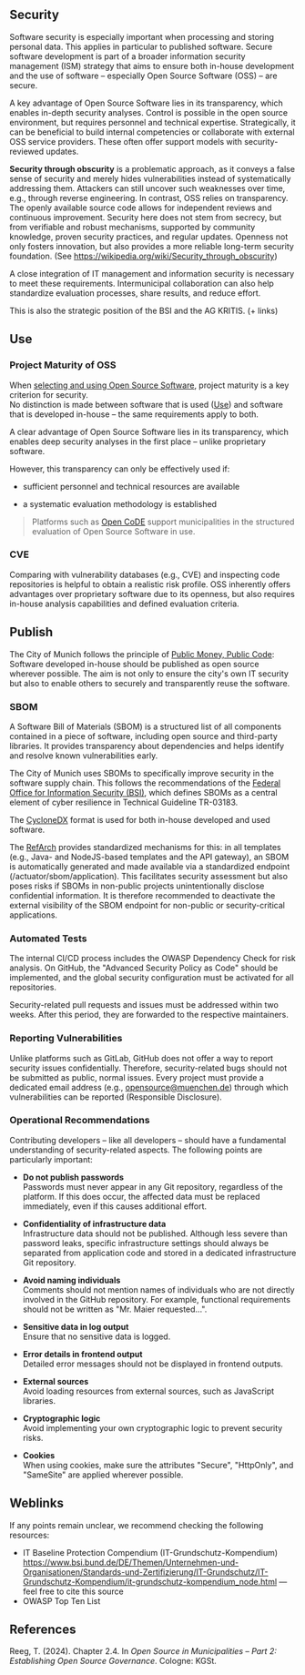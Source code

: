 ## Security

Software security is especially important when processing and storing personal data. This applies in particular to published software. Secure software development is part of a broader information security management (ISM) strategy that aims to ensure both in-house development and the use of software – especially Open Source Software (OSS) – are secure.

A key advantage of Open Source Software lies in its transparency, which enables in-depth security analyses. Control is possible in the open source environment, but requires personnel and technical expertise. Strategically, it can be beneficial to build internal competencies or collaborate with external OSS service providers. These often offer support models with security-reviewed updates.

**Security through obscurity** is a problematic approach, as it conveys a false sense of security and merely hides vulnerabilities instead of systematically addressing them. Attackers can still uncover such weaknesses over time, e.g., through reverse engineering. In contrast, OSS relies on transparency. The openly available source code allows for independent reviews and continuous improvement. Security here does not stem from secrecy, but from verifiable and robust mechanisms, supported by community knowledge, proven security practices, and regular updates. Openness not only fosters innovation, but also provides a more reliable long-term security foundation. (See https://wikipedia.org/wiki/Security_through_obscurity)

A close integration of IT management and information security is necessary to meet these requirements. Intermunicipal collaboration can also help standardize evaluation processes, share results, and reduce effort.

This is also the strategic position of the BSI and the AG KRITIS. (+ links)

## Use

### Project Maturity of OSS

When [selecting and using Open Source Software](https://opensource.muenchen.de/de/usability-analysis.html), project maturity is a key criterion for security.  
No distinction is made between software that is used ([Use](use.md)) and software that is developed in-house – the same requirements apply to both.

A clear advantage of Open Source Software lies in its transparency, which enables deep security analyses in the first place – unlike proprietary software.

However, this transparency can only be effectively used if:

  - sufficient personnel and technical resources are available

  - a systematic evaluation methodology is established

> Platforms such as [Open CoDE](https://www.open-code.de/) support municipalities in the structured evaluation of Open Source Software in use.

### CVE

Comparing with vulnerability databases (e.g., CVE) and inspecting code repositories is helpful to obtain a realistic risk profile. OSS inherently offers advantages over proprietary software due to its openness, but also requires in-house analysis capabilities and defined evaluation criteria.

## Publish

The City of Munich follows the principle of [Public Money, Public Code](https://publiccode.eu/): Software developed in-house should be published as open source wherever possible. The aim is not only to ensure the city's own IT security but also to enable others to securely and transparently reuse the software.

### SBOM

A Software Bill of Materials (SBOM) is a structured list of all components contained in a piece of software, including open source and third-party libraries. It provides transparency about dependencies and helps identify and resolve known vulnerabilities early.

The City of Munich uses SBOMs to specifically improve security in the software supply chain. This follows the recommendations of the [Federal Office for Information Security (BSI)](https://www.bsi.bund.de/DE/Service-Navi/Presse/Alle-Meldungen-News/Meldungen/TR-03183-2-SBOM-Anforderungen.html), which defines SBOMs as a central element of cyber resilience in Technical Guideline TR-03183.

The [CycloneDX](https://cyclonedx.org/) format is used for both in-house developed and used software.

The [RefArch](https://refarch.oss.muenchen.de/cross-cutting-concepts/security.html) provides standardized mechanisms for this: in all templates (e.g., Java- and NodeJS-based templates and the API gateway), an SBOM is automatically generated and made available via a standardized endpoint (/actuator/sbom/application). This facilitates security assessment but also poses risks if SBOMs in non-public projects unintentionally disclose confidential information. It is therefore recommended to deactivate the external visibility of the SBOM endpoint for non-public or security-critical applications.

### Automated Tests

The internal CI/CD process includes the OWASP Dependency Check for risk analysis. On GitHub, the "Advanced Security Policy as Code" should be implemented, and the global security configuration must be activated for all repositories.

Security-related pull requests and issues must be addressed within two weeks. After this period, they are forwarded to the respective maintainers.

### Reporting Vulnerabilities

Unlike platforms such as GitLab, GitHub does not offer a way to report security issues confidentially. Therefore, security-related bugs should not be submitted as public, normal issues. Every project must provide a dedicated email address (e.g., [opensource@muenchen.de](mailto:opensource@muenchen.de)) through which vulnerabilities can be reported (Responsible Disclosure).

### Operational Recommendations

Contributing developers – like all developers – should have a fundamental understanding of security-related aspects. The following points are particularly important:

- **Do not publish passwords**  
  Passwords must never appear in any Git repository, regardless of the platform. If this does occur, the affected data must be replaced immediately, even if this causes additional effort.

- **Confidentiality of infrastructure data**  
  Infrastructure data should not be published. Although less severe than password leaks, specific infrastructure settings should always be separated from application code and stored in a dedicated infrastructure Git repository.

- **Avoid naming individuals**  
  Comments should not mention names of individuals who are not directly involved in the GitHub repository. For example, functional requirements should not be written as "Mr. Maier requested...".

- **Sensitive data in log output**  
  Ensure that no sensitive data is logged.

- **Error details in frontend output**  
  Detailed error messages should not be displayed in frontend outputs.

- **External sources**  
  Avoid loading resources from external sources, such as JavaScript libraries.

- **Cryptographic logic**  
  Avoid implementing your own cryptographic logic to prevent security risks.

- **Cookies**  
  When using cookies, make sure the attributes "Secure", "HttpOnly", and "SameSite" are applied wherever possible.

## Weblinks

If any points remain unclear, we recommend checking the following resources:

- IT Baseline Protection Compendium (IT-Grundschutz-Kompendium) https://www.bsi.bund.de/DE/Themen/Unternehmen-und-Organisationen/Standards-und-Zertifizierung/IT-Grundschutz/IT-Grundschutz-Kompendium/it-grundschutz-kompendium_node.html — feel free to cite this source
- OWASP Top Ten List

## References

Reeg, T. (2024). Chapter 2.4. In *Open Source in Municipalities – Part 2: Establishing Open Source Governance*. Cologne: KGSt.
